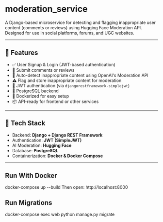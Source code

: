 # moderation_service

A Django-based microservice for detecting and flagging inappropriate user content (comments or reviews) using Hugging Face Moderation API. Designed for use in social platforms, forums, and UGC websites.

---

## 🚀 Features

- ✅ User Signup & Login (JWT-based authentication)
- 📝 Submit comments or reviews
- 🤖 Auto-detect inappropriate content using OpenAI's Moderation API
- ⚠️ Flag and store inappropriate content for moderation
- 🔐 JWT authentication (via `djangorestframework-simplejwt`)
- 🐘 PostgreSQL backend
- 🐳 Dockerized for easy setup
- 📦 API-ready for frontend or other services

---

## 🧱 Tech Stack

- Backend: **Django + Django REST Framework**
- Authentication: **JWT (SimpleJWT)**
- AI Moderation: **Hugging Face**
- Database: **PostgreSQL**
- Containerization: **Docker & Docker Compose**

---
## Run With Docker

docker-compose up --build
Then open: http://localhost:8000

## Run Migrations

docker-compose exec web python manage.py migrate

